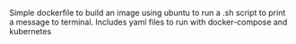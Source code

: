 Simple dockerfile to build an image using ubuntu to run a .sh script to print a message to terminal. Includes yaml files to run with docker-compose and kubernetes
